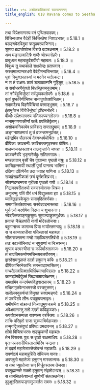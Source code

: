 ```yaml
---
title: ०१८ अशोकवाटिकायां रावणागमनम्
title_english: 018 Ravana comes to Seetha

---
```

<div class="audioEmbed"  caption="श्रीराम-हरिसीताराममूर्ति-घनपाठिभ्यां वचनम्" src="https://archive.org/download/Ramayana-recitation-Sriram-harisItArAmamUrti-Ghanapaati-v2/Kanda_5/Kanda_5_SK-018-Ravana_comes_to_Seetha_.mp3"></div>

  
तथा विप्रेक्षमाणस्य वनं पुष्पितपादपम्।  
विचिन्वतश्च वैदेहीं किंचिच्छेषा निशाऽभवत् ॥ 5.18.1 ॥   
षडङ्गवेदविदुषां क्रतुप्रवरयाजिनाम्।  
शुश्राव ब्रह्मघोषांश्च विरात्रे ब्रह्मरक्षसाम् ॥ 5.18.2 ॥   
अथ मङ्गलवादित्रैः शब्दैः श्रोत्रमनोहरैः।  
प्राबुध्यत महाबाहुर्दशग्रीवो महाबलः ॥ 5.18.3 ॥   
विबुध्य तु यथाकाले राक्षसेन्द्रः प्रतापवान्।  
स्रस्तमाल्याम्बरधरो वैदेहीमन्वचिन्तयत् ॥ 5.18.4 ॥   
भृशं नियुक्तस्तस्यां च मदनेन मदोत्कटः।  
न स तं राक्षसः कामं शशाकात्मनि गूहितुम् ॥ 5.18.5 ॥   
स सर्वाभरणैर्युक्तो बिभ्रच्छ्रियमनुत्तमाम्।  
तां नगैर्बहुभिर्जुष्टां सर्वपुष्पफलोपगैः ॥ 5.18.6 ॥   
वृतां पुष्करिणीभिश्च नानापुष्पोपशोभिताम्।  
सदामदैश्च विहगैर्विचित्रां परमाद्भुताम् ॥ 5.18.7 ॥   
ईहामृगैश्च विविधैर्जुष्टां दृष्टिमनोहरैः।  
वीथीः संप्रेक्षमाणश्च मणिकाञ्चनतोरणाः ॥ 5.18.8 ॥   
नानामृगगणाकीर्णां फलैः प्रपतितैर्वृताम्।  
अशोकवनिकामेव प्राविशत् सन्ततद्रुमाम् ॥ 5.18.9 ॥   
अङ्गनाशतमात्रं तु तं व्रजन्तामनुव्रजत्।  
महेन्द्रमिव पौलस्त्यं देवगन्धर्वयोषितः ॥ 5.18.10 ॥   
दीपिकाः काञ्चनीः काश्चिज्जगृहृस्तत्र योषितः।  
वालव्यजनहस्ताश्च तालवृन्तानि चापराः ॥ 5.18.11 ॥   
काञ्चनैरपि भृङ्गारैर्जहुः सलिलमग्रतः।  
मण्डलाग्रान् बृसीं चैव गृह्यान्याः पृष्ठतो ययुः ॥ 5.18.12 ॥   
काचिद्रत्नमयीं स्थालीं पूर्णां पानस्य भामिना।  
दक्षिणा दक्षिणेनैव तदा जग्राह पाणिना ॥ 5.18.13 ॥   
राजहंसप्रतीकाशं छत्रं पूर्णशशिप्रभम्।  
सौवर्णदण्डमपरा गृहीत्वा पृष्ठतो ययौ ॥ 5.18.14 ॥   
निद्रामदपरीताक्ष्यो रावणस्योत्तमाः स्त्रियः।  
अनुजग्मुः पतिं वीरं धनं विद्युल्लता इव ॥ 5.18.15 ॥   
व्याविद्धहारकेयूराः समामृदितवर्णकाः।  
समागलितकेशान्ताः सस्वेदवदनास्तथा ॥ 5.18.16 ॥   
घूर्णन्त्यो मदशेषेण निद्र्या च शुभाननाः।  
स्वेदक्लिष्टाङ्गकुसुमाः सुमाल्याकुलमूर्धजाः ॥ 5.18.17 ॥   
प्रयान्तं नैर्ऋतपतिं नार्यो मदिरलोचनाः।  
बहुमानाच्च कामाच्च प्रिया भार्यास्तमन्वयुः ॥ 5.18.18 ॥   
स च कामपराधीनाः पतिस्तासां महाबलः।  
सीतासक्तमना मन्दो मदाञ्चितगतिर्बभौ ॥ 5.18.19 ॥   
ततः काञ्चीनिनादं च नूपुराणां च निःस्वनम्।  
शुश्राव परमस्त्रीणां स कपिर्मारुतात्मजः ॥ 5.18.20 ॥   
तं चाप्रतिमकर्माणमचिन्त्यबलपौरुषम्।  
द्वारदेशमनुप्राप्तं ददर्श हनुमान् कपिः ॥ 5.18.21 ॥   
दीपिकाभिरनेकाभिः समन्तादवभासितम्।  
गन्धतैलावसिक्ताभिर्ध्रियमाणाभिरग्रतः ॥ 5.18.22 ॥   
कामदर्पमदैर्युक्तं जिह्मताम्रायतेक्षणम्।  
समक्षमिव कन्दर्पमपविद्धशरासनम् ॥ 5.18.23 ॥   
मथितामृतफेनाभमरजो वस्त्रमुत्तमम्।  
सलीलमनुकर्षन्तं विमुक्तं सक्तमङ्गदे ॥ 5.18.24 ॥   
तं पत्रविटपे लीनः पत्रपुष्पघनावृतः।  
समीपमिव संक्रान्तं निध्यातुमुपचक्रमे ॥ 5.18.25 ॥   
अवेक्षमाणस्तु ततो ददर्श कपिकुञ्जरः।  
रूपयौवनसम्पन्ना रावणस्य वरस्त्रियः ॥ 5.18.26 ॥   
ताभिः परिवृतो राजा सुरूपाभिर्महायशाः।  
तन्मृगद्विजसंवुष्टं प्रविष्टः प्रमदावनम् ॥ 5.18.27 ॥   
क्षीबो विचित्राभरणः शङ्कुकर्णो महाबलः।  
तेन विश्रवसः पुत्रः स दृष्टो राक्षसाधिपः ॥ 5.18.28 ॥   
वृतः परमनारीभिस्ताराभिरिव चन्द्रमाः।  
तं ददर्श महातेजास्तेजोवन्तं महाकपिः ॥ 5.18.29 ॥   
रावणोऽयं महाबाहुरिति संचिन्त्य वानरः।  
अवप्लुतो महातेजा हनुमान् मारुतात्मजः ॥ 5.18.30 ॥   
स तथा प्युग्रतेजाः सन् निर्धूतस्तस्य तेजसा।  
पत्रगुह्यान्तरे सक्तो हनुमान् संवृतोऽभवत् ॥ 5.18.31 ॥   
स तामसितकेशान्तां सुश्रोणीं संहतस्तनीम्।  
दुदृक्षुरसितापाङ्गामुपावर्तत रावणः ॥ 5.18.32 ॥   